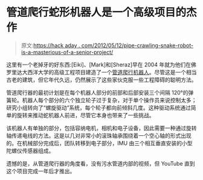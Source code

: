 # 管道爬行蛇形机器人是一个高级项目的杰作

> 原文:[https://hack aday . com/2012/05/12/pipe-crawling-snake-robot-is-a-masterious-of-a-senior-project/](https://hackaday.com/2012/05/12/pipe-crawling-snake-robot-is-a-masterpiece-of-a-senior-project/)

这里有一个老掉牙的好东西:[Eiki]、[Mark]和[Sheraz]早在 2004 年就为他们在佛罗里达大西洋大学的高级工程项目建造了一个[管道爬行机器人](http://eikimartinson.com/engineering/pipe/)。尽管这是一个相当古老的建筑，但它年代久远，仍然展示了这些家伙克服一些工程障碍的聪明方法。

管道爬行器的最初计划是在每个机器人部分的前部和后部安装三个间隔 120°的弹簧轮。机器人每个部分的六个独立轮子过于复杂，对于单个操作员来说控制太多；研究小组转向了“螺旋驱动”系统，每个轮子都向前倾斜几度。这种驱动系统通过简单的旋转来推动蛇机器人前进，尽管它本身也带来了一些挑战。

该机器人有单独的部分，包括容纳电机，相机和电子设备，因此需要一种通过旋转轴传递电线的方法。这是以几对非常小的滚珠轴承围绕着一个空心轴的形式出现的。在机械部分完成后，团队转移到电子部分，IMU 由三个相互垂直安装的小型陀螺仪传感器组成。

遗憾的是，从管道爬行器的角度看，没有污水管道内部的视频，但 YouTube 直到这个项目完成一年后才推出。